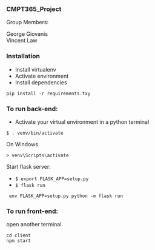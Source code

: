 ### CMPT365_Project
Group Members:

George Giovanis  
Vincent Law 

### Installation
* Install virtualenv
* Activate environment 
* Install dependencies 
```
pip install -r requirements.txy
```



### To run back-end:
* Activate your virtual environment in a python terminal
```
$ . venv/bin/activate
```
On Windows
```
> venv\Scripts\activate
```
Start flask server:
* `$ export FLASK_APP=setup.py` 
* `$ flask run`

```
 env FLASK_APP=setup.py python -m flask run
```

### To run front-end:
open another terminal
```
cd client  
npm start
```
